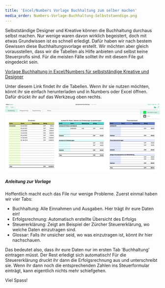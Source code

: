 ```yaml
---
title: 'Excel/Numbers Vorlage Buchhaltung zum selber machen'
media_order: Numbers-Vorlage-Buchhaltung-Selbststaendige.png
---
```


Selbstständige Designer und Kreative können die Buchhaltung durchaus selbst machen. Nur wenige waren davon wirklich begeistert, doch mit etwas Grundwissen ist es schnell erledigt. Dafür haben wir nach bestem Gewissen diese Buchhaltungsvorlage erstellt. Wir möchten aber gleich vorausstellen, dass wir die Tabellen als Hilfe anbieten und selbst keine Steuerprofis sind. Für die meisten Fälle solltet ihr mit diesem File gut eingedeckt sein.

[Vorlage Buchhaltung in Excel/Numbers für selbstständige Kreative und Designer](https://www.icloud.com/numbers/0IdNwP7EZFxNrEJzeqQihUDwQ#Spreadsheet-Buchhaltung)

Unter diesem Link findet ihr die Tabellen. Wenn ihr sie nutzen möchten, könnt ihr sie einfach herunterladen und in Numbers oder Excel öffnen. Dafür drückt ihr auf das Werkzeug oben rechts.

![Vorlage Buchhaltung in Excel/Numbers für selbstständige Kreative und Designer](Numbers-Vorlage-Buchhaltung-Selbststaendige.png)

##### Anleitung zur Vorlage

Hoffentlich macht euch das File nur wenige Probleme. Zuerst einmal haben wir vier Tabs:

- Buchhaltung: Alle Einnahmen und Ausgaben. Hier trägt ihr eure Daten ein!
- Erfolgsrechnung: Automatisch erstellte Übersicht des Erfolgs
- Steuererklärung: Zeigt am Beispiel der Zürcher Steuererklärung, wo welche Daten einzutragen sind.
- Glossar: Falls ihr unsicher seid, wo was einzutragen ist, könnt ihr hier nachschauen.

Das bedeutet also, dass ihr eure Daten nur im ersten Tab 'Buchhaltung' eintragen müsst. Der Rest erledigt sich automatisch! Für die Steuererklärung druckt ihr dann die Erfolgsrechnung aus und unterschreibt sie. Wenn ihr dann noch die entsprechenden Zahlen ins Steuerformular einträgt, kann eigentlich nichts mehr schiefgehen.

Viel Spass!
